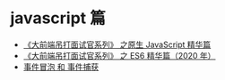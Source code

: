# javascript 篇

- [《大前端吊打面试官系列》 之原生 JavaScript 精华篇](https://juejin.im/post/5e34d19de51d4558864b1d1f)
- [《大前端吊打面试官系列》 之 ES6 精华篇（2020 年）](https://juejin.im/post/5e4943d0f265da57537eaba9)
- [事件冒泡 和 事件捕获](https://juejin.im/post/5cc941436fb9a03236394027)
